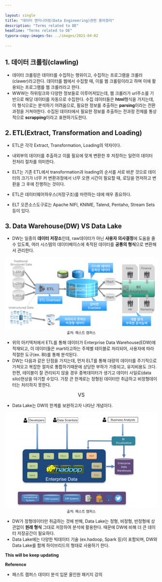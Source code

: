 ```yaml
---

layout: single
title: "데이터 엔지니어링(Data Engineering)관련 용어정리"
description: "Terms related to DE"
headline: "Terms related to DE"
typora-copy-images-to: ../images/2021-04-02

---
```




## 1. 데이터 크롤링(clawling)

- 데이터 크롤링은 데이터를 수집하는 행위이고, 수집하는 프로그램을 크롤러(clawer)라고한다. 데이터를 웹에서 수집할 때, 이를 웹 크롤링이라고 하며 이에 활용되는 프로그램를 웹 크롤러라고 한다.
- WWW는 하위링크와 다양한 정보들로 이루어져있는데, 웹 크롤러가 url주소를 기반으로 해당 데이터를 자동으로 수집한다. 수집 데이터들은 **html**형식을 가지는데, 이 형식으로는 분석하기 어려움으로, 필요한 정보를 추출하는 **parsing**이라는 전환과정을 거쳐야한다. 수집된 데이터에서 필요한 정보를 추출하는 전과정 전체를 통상적으로 **scrapping**이라고 표현하기도한다.

## 2. ETL(Extract, Transformation and Loading)

- ETL은 각각 Extract, Transformation, Loading의 약자이다.

- 내외부의 데이터를 추출하고 이를 필요에 맞게 변환한 후 저장하는 일련의 데이터 전처리 절차를 의미한다.
- ELT는 기존 ETL에서 transformation과 loading의 순서를 서로 바꾼 것으로 데이터의 크기가 너무 커 변환과정에서 너무 오랜 시간이 필요할 때, 로딩을 먼저하고 변환을 그 후에 진행하는 것이다.
- ETL은 데이터웨어하우스(저장구조)를 마련하는 데에 매우 중요하다.
- ELT 오픈소스도구로는 Apache NIFI, KNIME, Talend, Pentaho, Stream Sets등이 있다.



## 3. Data Warehouse(DW) VS Data Lake

- DW는 일종의 **데이터 저장소**인데, raw데이터가 아닌 **사용자 의사결정**에 도움을 줄 수 있도록, 여러 시스템의 데이터베이스에 축적된 데이터를 **공통의 형식**으로 변환해서 관리한다.

<center><img src ="/images/2021-04-02/1.png"></center>

<center><small>출처: 패스트 캠퍼스</small></center>

- 위의 아키텍처에서 ETL를 통해 데이터가 Enterprise Data Warehouse(EDW)에 적재되고, 이 데이터들은 mart라고하는 주제별 테이블로 처리되어, 사용자에 따라 적절한 도구(ex. BI)를 통해 분석된다.
- DW는 다음과 같은 단점을 가지는데, 먼저 ELT를 통해 대량의 데이터를 주기적으로 가져오고 복잡한 절차로 통합하기때문에 상당한 부하가 가중되고, 유지비용도 크다. 한편, 테이블이 잘 관리되지 않을 경우 중복데이터가 생기고 데이터 사일로(data silo)현상을 야기할 수있다. 가장 큰 한계로는 정형된 데이터만 취급하고 비정형데이터는 처리하지 못한다.



<center><big>VS</big></center>



- Data Lake는 DW의 한계를 보완하고자 나타난 개념이다.

<center><img src="/images/2021-04-02/2.png"></center>

<center><small>출처: 패스트 캠퍼스</small></center>

- DW가 정형데이터만 취급하는 것에 반해, Data Lake는 정형, 비정형, 반정형에 상관없이 **원래 형식** 그대로 저장하여 분석에 활용한다. 때문에 DW에 비해 더 큰 데이터 저장공간이 필요하다.
- Data Lake에는 다양한 빅데이터 기술 (ex.hadoop, Spark 등)이 포함되며, DW와 Data Lake를 함께 하이브리드의 형태로 사용하기 한다.



**This will be keep updating**



**Reference**

- 패스트 캠퍼스 데이터 분석 입문 올인원 패키지 강의
